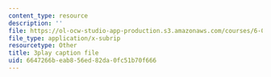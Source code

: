```yaml
---
content_type: resource
description: ''
file: https://ol-ocw-studio-app-production.s3.amazonaws.com/courses/6-004-computation-structures-spring-2017/6647266beab856ed82da0fc51b70f666_e8eEyYmLx98.vtt
file_type: application/x-subrip
resourcetype: Other
title: 3play caption file
uid: 6647266b-eab8-56ed-82da-0fc51b70f666
---
```


